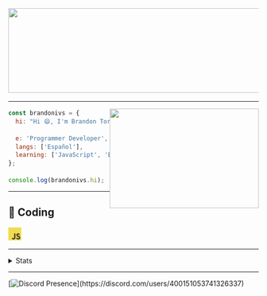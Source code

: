 <a href="https://github.com/brandonivs" >
  <img src="https://i.imgur.com/P5hA3ha.png" width="110%" height="170px" />
  
---------------
  
<img align="right" width="300" height="200" src="https://i.imgur.com/BGpLTAW.png" />

```js
const brandonivs = {
  hi: "Hi 😄, I'm Brandon Torres",

  e: 'Programmer Developer',
  langs: ['Español'],
  learning: ['JavaScript', 'English'],
};

console.log(brandonivs.hi);
```
---------------

## 🚀 Coding
<img aling="left" alt="HTML5" width="26px"
src="https://raw.githubusercontent.com/github/explore/80688e429a7d4ef2fca1e82350fe8e3517d3494d/topics/javascript/javascript.png" />

---

<!--START_SECTION:waka-->
<!--END_SECTION:waka-->


<details>
  <summary> Stats </summary>



  <div align="center" width="100%">
    <img width="50%" src="https://github-readme-streak-stats.herokuapp.com/?user=brandonivs&theme=dark" alt="brandonivs"><img width="50%" src="https://github-readme-stats.vercel.app/api?username=brandonivs&show_icons=true&theme=dark&count_private=true&show_owner=true&include_all_commits=true" alt="brandonivs's github stats">
  </div>
</details>

---------------
  
[![Discord Presence](https://lanyard-profile-readme.vercel.app/api/400151053741326337?&idleMessage=Probably%20sleeping%20or%20something%20else...)](https://discord.com/users/400151053741326337)

  
  
  


